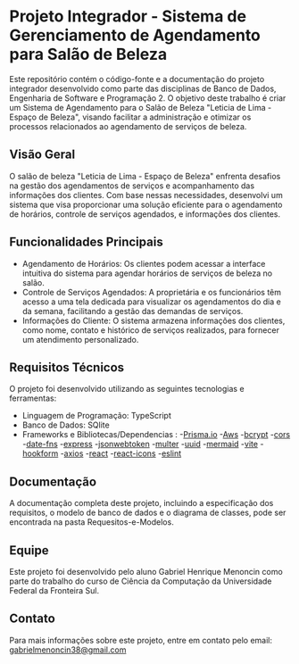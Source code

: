 # Projeto Integrador - Sistema de Gerenciamento de Agendamento para Salão de Beleza

Este repositório contém o código-fonte e a documentação do projeto integrador desenvolvido como parte das disciplinas de Banco de Dados, Engenharia de Software e Programação 2. O objetivo deste trabalho é criar um Sistema de Agendamento para o Salão de Beleza "Leticia de Lima - Espaço de Beleza", visando facilitar a administração e otimizar os processos relacionados ao agendamento de serviços de beleza.

## Visão Geral

O salão de beleza "Leticia de Lima - Espaço de Beleza" enfrenta desafios na gestão dos agendamentos de serviços e acompanhamento das informações dos clientes. Com base nessas necessidades, desenvolvi um sistema que visa proporcionar uma solução eficiente para o agendamento de horários, controle de serviços agendados, e informações dos clientes.

## Funcionalidades Principais

- Agendamento de Horários: Os clientes podem acessar a interface intuitiva do sistema para agendar horários de serviços de beleza no salão.
- Controle de Serviços Agendados: A proprietária e os funcionários têm acesso a uma tela dedicada para visualizar os agendamentos do dia e da semana, facilitando a gestão das demandas de serviços.
- Informações do Cliente: O sistema armazena informações dos clientes, como nome, contato e histórico de serviços realizados, para fornecer um atendimento personalizado.

## Requisitos Técnicos

O projeto foi desenvolvido utilizando as seguintes tecnologias e ferramentas:

- Linguagem de Programação: TypeScript
- Banco de Dados: SQlite
- Frameworks e Bibliotecas/Dependencias : 
    -[Prisma.io](bit.ly/46yJcXz)
    -[Aws](bit.ly/3D2AD9F)
    -[bcrypt](bit.ly/44yPaph)
    -[cors](bit.ly/3rlK4P1)
    -[date-fns](bit.ly/3XJ5H7P)
    -[express](bit.ly/3XHap66)
    -[jsonwebtoken](bit.ly/44gYoXw)
    -[multer](bit.ly/3JMEHyG)
    -[uuid](bit.ly/3Dn4fPv)
    -[mermaid](bit.ly/3D5Posg)
    -[vite](bit.ly/44dpBuj)
    -[hookform](bit.ly/44dpBuj)
    -[axios](bit.ly/43fMNH1)
    -[react](bit.ly/44x2hYf)
    -[react-icons](bit.ly/3pEnz7q)
    -[eslint](bit.ly/44AAB4F)


## Documentação

A documentação completa deste projeto, incluindo a especificação dos requisitos, o modelo de banco de dados e o diagrama de classes, pode ser encontrada na pasta Requesitos-e-Modelos.

## Equipe

Este projeto foi desenvolvido pelo aluno Gabriel Henrique Menoncin como parte do trabalho do curso de Ciência da Computação da Universidade Federal da Fronteira Sul.

## Contato

Para mais informações sobre este projeto, entre em contato pelo email: gabrielmenoncin38@gmail.com